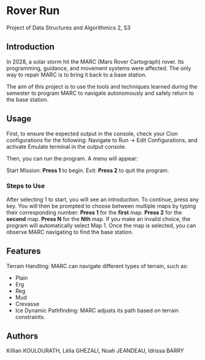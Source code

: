 # Rover Run
Project of Data Structures and Algorithmics 2, S3

## Introduction
In 2028, a solar storm hit the MARC (Mars Rover Cartograph) rover. Its programming, guidance, and movement systems were affected. The only way to repair MARC is to bring it back to a base station.

The aim of this project is to use the tools and techniques learned during the semester to program MARC to navigate autonomously and safely return to the base station.

## Usage
First, to ensure the expected output in the console, check your Cion configurations for the following:
Navigate to Run -> Edit Configurations, and activate Emulate terminal in the output console.

Then, you can run the program. A menu will appear:

Start Mission: **Press 1** to begin.
Exit: **Press 2** to quit the program.
### Steps to Use
After selecting 1 to start, you will see an introduction. To continue, press any key.
You will then be prompted to choose between multiple maps by typing their corresponding number:
**Press 1** for the **first** map.
**Press 2** for the **second** map.
**Press N** for the **Nth** map.
If you make an invalid choice, the program will automatically select Map 1.
Once the map is selected, you can observe MARC navigating to find the base station.

## Features
Terrain Handling: MARC can navigate different types of terrain, such as:

- Plain
- Erg
- Reg
- Mud
- Crevasse
- Ice
Dynamic Pathfinding: MARC adjusts its path based on terrain constraints.

## Authors
Killian KOULOURATH, Lélia GHEZALI, Noah JEANDEAU, Idrissa BARRY
